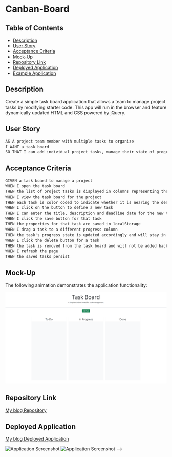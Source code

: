 # Canban-Board

## Table of Contents
- [Description](#description)
- [User Story](#user-story)
- [Acceptance Criteria](#acceptance-criteria)
- [Mock-Up](#mock-up)
- [Repository Link](#repository-link)
- [Deployed Application](#deployed-application)
- [Example Application](#example-application)

## Description
Create a simple task board application that allows a team to manage project tasks by modifying starter code. This app will run in the browser and feature dynamically updated HTML and CSS powered by jQuery.

## User Story

```md
AS A project team member with multiple tasks to organize
I WANT a task board 
SO THAT I can add individual project tasks, manage their state of progress and track overall project progress accordingly
```

## Acceptance Criteria

```md
GIVEN a task board to manage a project
WHEN I open the task board
THEN the list of project tasks is displayed in columns representing the task progress state (Not Yet Started, In Progress, Completed)
WHEN I view the task board for the project
THEN each task is color coded to indicate whether it is nearing the deadline (yellow) or is overdue (red)
WHEN I click on the button to define a new task
THEN I can enter the title, description and deadline date for the new task into a modal dialog
WHEN I click the save button for that task
THEN the properties for that task are saved in localStorage
WHEN I drag a task to a different progress column
THEN the task's progress state is updated accordingly and will stay in the new column after refreshing
WHEN I click the delete button for a task
THEN the task is removed from the task board and will not be added back after refreshing
WHEN I refresh the page
THEN the saved tasks persist
```

## Mock-Up

The following animation demonstrates the application functionality:

![The user adds a task according to their request, then can move it to "In Progress" and "Completed," as well as delete the task.](./assets/images/05-third-party-apis-homework-demo.gif)

## Repository Link
[My blog Repository](https://github.com/iKeyToLife/Canban-Board)

## Deployed Application
[My blog Deployed Application](https://ikeytolife.github.io/personal-blog/)

<!-- <!-- ## Example Application -->
![Application Screenshot](./assets/images/preview-project.gif)
![Application Screenshot](./assets/images/preview-project.png) -->